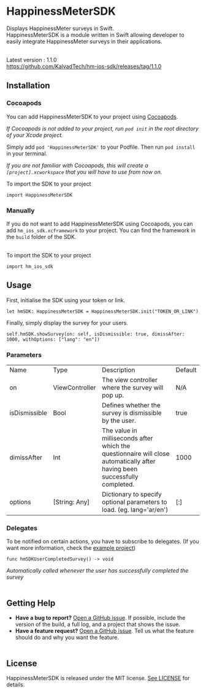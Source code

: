 
# HappinessMeterSDK

Displays HappinessMeter surveys in Swift.
<br />
HappinessMeterSDK is a module written in Swift allowing developer to easily integrate HappinessMeter surveys in their applications.
<br /><br />

Latest version : 1.1.0<br />
https://github.com/KalvadTech/hm-ios-sdk/releases/tag/1.1.0

## Installation

### Cocoapods

You can add HappinessMeterSDK to your project using [Cocoapods](https://cocoapods.org/).

*If Cocoapods is not added to your project, run `pod init` in the root directory of your Xcode project.*

Simply add `pod 'HappinessMeterSDK'` to your Podfile.
Then run `pod install` in your terminal.

*If you are not familiar with Cocoapods, this will create a `[project].xcworkspace` that you will have to use from now on.*

To import the SDK to your project

```
import HappinessMeterSDK
```

### Manually

If you do not want to add HappinessMeterSDK using Cocoapods, you can add `hm_ios_sdk.xcframework` to your project. You can find the framework in the `build` folder of the SDK.
<br /><br />

To import the SDK to your project

```
import hm_ios_sdk
```

## Usage

First, initialise the SDK using your token or link.

```
let hmSDK: HappinessMeterSDK = HappinessMeterSDK.init("TOKEN_OR_LINK")
```

Finally, simply display the survey for your users.

```
self.hmSDK.showSurvey(on: self, isDismissible: true, dimissAfter: 1000, withOptions: ["lang": "en"])
```
### Parameters

<table>  
  <tr>
      <td>Name</td>
      <td>Type</td>
      <td>Description</td>
      <td>Default</td>
  </tr>
  <tr>
      <td>on</td>
      <td>ViewController</td>
      <td>The view controller where the survey will pop up.</td>
      <td>N/A</td>
  </tr>
  <tr>
      <td>isDismissible</td>
      <td>Bool</td>
      <td>Defines whether the survey is dismissible by the user.</td>
      <td>true</td>
  </tr>
  <tr>
      <td>dimissAfter</td>
      <td>Int</td>
      <td>The value in milliseconds after which the questionnaire will close automatically after having been successfully completed.</td>
      <td>1000</td>
  </tr>
  <tr>
      <td>options</td>
      <td>[String: Any]</td>
      <td>Dictionary to specify optional parameters to load. (eg. lang='ar/en')</td>
      <td>[:]</td>
  </tr>
</table>

### Delegates

To be notified on certain actions, you have to subscribe to delegates.
(If you want more information, check the [example project](https://github.com/KalvadTech/hm-ios-sdk/blob/main/example/hm.sdk.sample/hm.sdk.sample/ViewController.swift))


```
func hmSDKUserCompletedSurvey() -> void
```
*Automatically called whenever the user has successfully completed the survey*
<br /><br />

## Getting Help

- **Have a bug to report?** [Open a GitHub issue](https://github.com/KalvadTech/hm-ios-sdk/issues). If possible, include the version of the build, a full log, and a project that shows the issue.
- **Have a feature request?** [Open a GitHub issue](https://github.com/KalvadTech/hm-ios-sdk/issues). Tell us what the feature should do and why you want the feature.
<br /><br />

## License

HappinessMeterSDK is released under the MIT license. [See LICENSE](https://github.com/KalvadTech/hm-ios-sdk/blob/main/sdk/hm.ios.sdk/LICENSE) for details.
